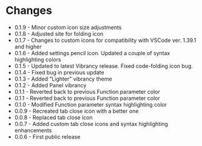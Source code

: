 # Changes

* 0.1.9 - Minor custom icon size adjustments
* 0.1.8 - Adjusted site for folding icon
* 0.1.7 - Changes to custom icons for compatibility with VSCode ver. 1.39.1 and higher
* 0.1.6 - Added settings pencil icon.  Updated a couple of syntax highlighting colors
* 0.1.5 - Updated to latest Vibrancy release.  Fixed code-folding icon bug.
* 0.1.4 - Fixed bug in previous update
* 0.1.3 - Added "Lighter" vibrancy theme
* 0.1.2 - Added Panel vibrancy
* 0.1.1 - Reverted back to previous Function parameter color
* 0.1.1 - Reverted back to previous Function parameter color
* 0.1.0 - Modified Function parameter syntax highlighting color
* 0.0.9 - Recreated tab close icon with a better one
* 0.0.8 - Replaced tab close icon
* 0.0.7 - Added custom tab close icons and syntax highlighting enhancements
* 0.0.6 - First public release

